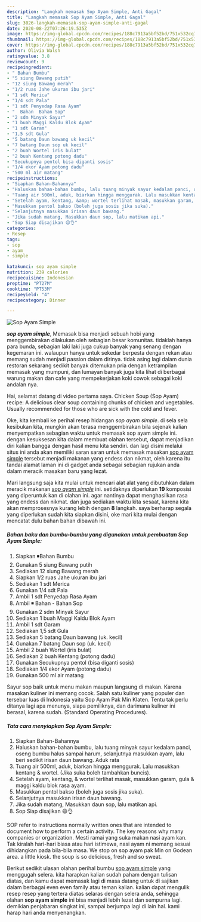 ```yaml
---
description: "Langkah memasak Sop Ayam Simple, Anti Gagal"
title: "Langkah memasak Sop Ayam Simple, Anti Gagal"
slug: 3026-langkah-memasak-sop-ayam-simple-anti-gagal
date: 2020-08-22T07:26:19.535Z
image: https://img-global.cpcdn.com/recipes/188c7913a5bf52bd/751x532cq70/sop-ayam-simple-foto-resep-utama.jpg
thumbnail: https://img-global.cpcdn.com/recipes/188c7913a5bf52bd/751x532cq70/sop-ayam-simple-foto-resep-utama.jpg
cover: https://img-global.cpcdn.com/recipes/188c7913a5bf52bd/751x532cq70/sop-ayam-simple-foto-resep-utama.jpg
author: Olivia Walsh
ratingvalue: 3.8
reviewcount: 9
recipeingredient:
- " Bahan Bumbu"
- "5 siung Bawang putih"
- "12 siung Bawang merah"
- "1/2 ruas Jahe ukuran ibu jari"
- "1 sdt Merica"
- "1/4 sdt Pala"
- "1 sdt Penyedap Rasa Ayam"
- "  Bahan  Bahan Sop"
- "2 sdm Minyak Sayur"
- "1 buah Maggi Kaldu Blok Ayam"
- "1 sdt Garam"
- "1,5 sdt Gula"
- "5 batang Daun bawang uk kecil"
- "7 batang Daun sop uk kecil"
- "2 buah Wortel iris bulat"
- "2 buah Kentang potong dadu"
- "Secukupnya pentol bisa diganti sosis"
- "1/4 ekor Ayam potong dadu"
- "500 ml air matang"
recipeinstructions:
- "Siapkan Bahan-Bahannya"
- "Haluskan bahan-bahan bumbu, lalu tuang minyak sayur kedalam panci, oseng bumbu halus sampai harum, selanjutnya masukkan ayam, lalu beri sedikit irisan daun bawang. Aduk rata"
- "Tuang air 500ml, aduk, biarkan hingga menggurak. Lalu masukkan kentang &amp; wortel. (Jika suka boleh tambahkan buncis)."
- "Setelah ayam, kentang, &amp; wortel terlihat masak, masukkan garam, gula &amp; maggi kaldu blok rasa ayam."
- "Masukkan pentol bakso (boleh juga sosis jika suka)."
- "Selanjutnya masukkan irisan daun bawang."
- "Jika sudah matang, Masukkan daun sop, lalu matikan api."
- "Sop Siap disajikan 😄👌"
categories:
- Resep
tags:
- sop
- ayam
- simple

katakunci: sop ayam simple 
nutrition: 239 calories
recipecuisine: Indonesian
preptime: "PT27M"
cooktime: "PT53M"
recipeyield: "4"
recipecategory: Dinner

---
```



![Sop Ayam Simple](https://img-global.cpcdn.com/recipes/188c7913a5bf52bd/751x532cq70/sop-ayam-simple-foto-resep-utama.jpg)

<b><i>sop ayam simple</i></b>, Memasak bisa menjadi sebuah hobi yang menggembirakan dilakukan oleh sebagian besar komunitas. tidaklah hanya para bunda, sebagian laki laki juga cukup banyak yang senang dengan kegemaran ini. walaupun hanya untuk sekedar berpesta dengan rekan atau memang sudah menjadi passion dalam dirinya. tidak asing lagi dalam dunia restoran sekarang sedikit banyak ditemukan pria dengan ketrampilan memasak yang mumpuni, dan lumayan banyak juga kita lihat di berbagai warung makan dan cafe yang mempekerjakan koki cowok sebagai koki andalan nya.

Hai, selamat datang di video pertama saya. Chicken Soup (Sop Ayam) recipe: A delicious clear soup containing chunks of chicken and vegetables. Usually recommended for those who are sick with the cold and fever.

Oke, kita kembali ke perihal resep hidangan <i>sop ayam simple</i>. di sela sela kesibukan kita, mungkin akan terasa menggembirakan bila sejenak kalian menyempatkan sebagian waktu untuk memasak sop ayam simple ini. dengan kesuksesan kita dalam membuat olahan tersebut, dapat menjadikan diri kalian bangga dengan hasil menu kita sendiri. dan lagi disini melalui situs ini anda akan memiliki saran saran untuk memasak masakan <u>sop ayam simple</u> tersebut menjadi makanan yang endess dan nikmat, oleh karena itu tandai alamat laman ini di gadget anda sebagai sebagian rujukan anda dalam meracik masakan baru yang lezat.


Mari langsung saja kita mulai untuk mencari alat alat yang dibutuhkan dalam meracik makanan <u><i>sop ayam simple</i></u> ini. setidaknya diperlukan <b>19</b> komposisi yang diperuntuk kan di olahan ini. agar nantinya dapat menghasilkan rasa yang endess dan nikmat. dan juga sediakan waktu kita sesaat, karena kita akan memprosesnya kurang lebih dengan <b>8</b> langkah. saya berharap segala yang diperlukan sudah kita siapkan disini, oke mari kita mulai dengan mencatat dulu bahan bahan dibawah ini.

<!--inarticleads1-->

##### Bahan baku dan bumbu-bumbu yang digunakan untuk pembuatan Sop Ayam Simple:

1. Siapkan  ◾Bahan Bumbu
1. Gunakan 5 siung Bawang putih
1. Sediakan 12 siung Bawang merah
1. Siapkan 1/2 ruas Jahe ukuran ibu jari
1. Sediakan 1 sdt Merica
1. Gunakan 1/4 sdt Pala
1. Ambil 1 sdt Penyedap Rasa Ayam
1. Ambil  ◾ Bahan - Bahan Sop
1. Gunakan 2 sdm Minyak Sayur
1. Sediakan 1 buah Maggi Kaldu Blok Ayam
1. Ambil 1 sdt Garam
1. Sediakan 1,5 sdt Gula
1. Sediakan 5 batang Daun bawang (uk. kecil)
1. Gunakan 7 batang Daun sop (uk. kecil)
1. Ambil 2 buah Wortel (iris bulat)
1. Sediakan 2 buah Kentang (potong dadu)
1. Gunakan Secukupnya pentol (bisa diganti sosis)
1. Sediakan 1/4 ekor Ayam (potong dadu)
1. Gunakan 500 ml air matang


Sayur sop baik untuk menu makan maupun langsung di makan. Karena masakan kuliner ini memang cocok. Salah satu kuliner yang populer dan tersebar luas di Indonesia yaitu Sop Ayam Pak Min Klaten. Tentu tak perlu ditanya lagi apa menunya, siapa pemiliknya, dan darimana kuliner ini berasal, karena sudah. (Standard Operating Procedures). 

<!--inarticleads2-->

##### Tata cara menyiapkan Sop Ayam Simple:

1. Siapkan Bahan-Bahannya
1. Haluskan bahan-bahan bumbu, lalu tuang minyak sayur kedalam panci, oseng bumbu halus sampai harum, selanjutnya masukkan ayam, lalu beri sedikit irisan daun bawang. Aduk rata
1. Tuang air 500ml, aduk, biarkan hingga menggurak. Lalu masukkan kentang &amp; wortel. (Jika suka boleh tambahkan buncis).
1. Setelah ayam, kentang, &amp; wortel terlihat masak, masukkan garam, gula &amp; maggi kaldu blok rasa ayam.
1. Masukkan pentol bakso (boleh juga sosis jika suka).
1. Selanjutnya masukkan irisan daun bawang.
1. Jika sudah matang, Masukkan daun sop, lalu matikan api.
1. Sop Siap disajikan 😄👌


SOP refer to instructions normally written ones that are intended to document how to perform a certain activity. The key reasons why many companies or organization. Mesti ramai yang suka makan nasi ayam kan. Tak kiralah hari-hari biasa atau hari istimewa, nasi ayam ni memang sesuai dihidangkan pada bila-bila masa. We stop on sop ayam pak Min on Godean area. a little kiosk. the soup is so delicious, fresh and so sweat. 

Berikut sedikit ulasan olahan perihal bumbu <u>sop ayam simple</u> yang menggugah selera. kita harapkan kalian sudah paham dengan tulisan diatas, dan kamu dapat memasak lagi di masa datang untuk di sajikan dalam berbagai even even family atau teman kalian. kalian dapat mengulik resep resep yang tertera diatas selaras dengan selera anda, sehingga olahan <b>sop ayam simple</b> ini bisa menjadi lebih lezat dan sempurna lagi. demikian penjabaran singkat ini, sampai berjumpa lagi di lain hal. kami harap hari anda menyenangkan.

